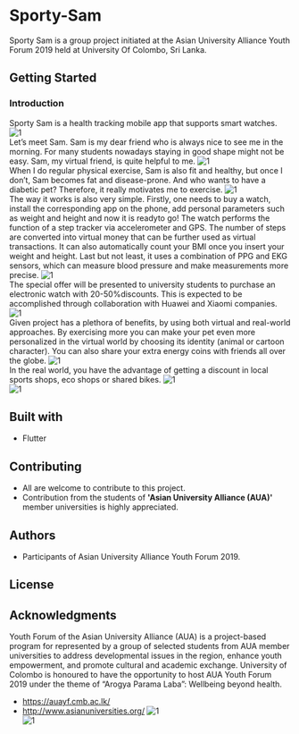 # Sporty-Sam
Sporty Sam is a group project initiated at the Asian University Alliance Youth Forum 2019 held at University Of Colombo, Sri Lanka.

## Getting Started
### Introduction
Sporty Sam is a health tracking mobile app that supports smart watches. <br>
![1](/presentation/Slide1.JPG)<br>
Let’s meet Sam. Sam is my dear friend who is always nice to see me in the morning. For many students nowadays staying in good shape might not be easy. Sam, my virtual friend, is quite helpful to me. 
![1](/presentation/Slide2.JPG)<br>
When I do regular physical exercise, Sam is also fit and healthy, but once I don’t, Sam becomes fat and disease-prone. And who wants to have a diabetic pet? Therefore, it really motivates me to exercise. 
![1](/presentation/Slide3.JPG)<br>
The way it works is also very simple. Firstly, one needs to buy a watch, install the corresponding app on the phone, add personal parameters such as weight and height and now it is readyto go! The watch performs the function of a step tracker via accelerometer and GPS. The number of steps are converted into virtual money that can be further used as virtual transactions. It can also automatically count your BMI once you insert your weight and height. Last but not least, it uses a combination of PPG and EKG sensors, which can measure blood pressure and make measurements more precise.
![1](/presentation/Slide4.JPG)<br>
The special offer will be presented to university students to purchase an electronic watch with 20-50%discounts. This is expected to be accomplished through collaboration with Huawei and Xiaomi companies. 
![1](/presentation/Slide5.JPG)<br>
Given project has a plethora of benefits, by using both virtual and real-world approaches. By exercising more you can make your pet even more personalized in the virtual world by choosing its identity (animal or cartoon character). You can also share your extra energy coins with friends all over the globe. 
![1](/presentation/Slide6.JPG)<br>
In the real world, you have the advantage of getting a discount in local sports shops, eco shops or shared bikes.
![1](/presentation/Slide7.JPG)<br>
![1](/presentation/Slide8.JPG)<br>


## Built with
* Flutter

## Contributing
* All are welcome to contribute to this project.
* Contribution from the students of **'Asian University Alliance (AUA)'** member universities is highly appreciated.
## Authors
* Participants of Asian University Alliance Youth Forum 2019.

## License

## Acknowledgments

Youth Forum of the Asian University Alliance (AUA) is a project-based program for represented by a group of selected students from AUA member universities to address developmental issues in the region, enhance youth empowerment, and promote cultural and academic exchange. University of Colombo is honoured to have the opportunity to host  AUA Youth Forum 2019 under the theme of “Arogya Parama Laba”: Wellbeing beyond health.
* https://auayf.cmb.ac.lk/
* http://www.asianuniversities.org/
![1](/presentation/yf.jpg)<br>
![1](/presentation/Web-Slider-01.png)<br>

